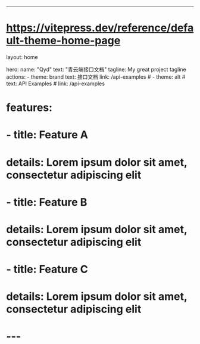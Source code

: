 ---
# https://vitepress.dev/reference/default-theme-home-page
layout: home

hero:
  name: "Qyd"
  text: "青云端接口文档"
  tagline: My great project tagline
  actions:
    - theme: brand
      text: 接口文档
      link: /api-examples
    # - theme: alt
    #   text: API Examples
    #   link: /api-examples

# features:
#   - title: Feature A
#     details: Lorem ipsum dolor sit amet, consectetur adipiscing elit
#   - title: Feature B
#     details: Lorem ipsum dolor sit amet, consectetur adipiscing elit
#   - title: Feature C
#     details: Lorem ipsum dolor sit amet, consectetur adipiscing elit
# ---


